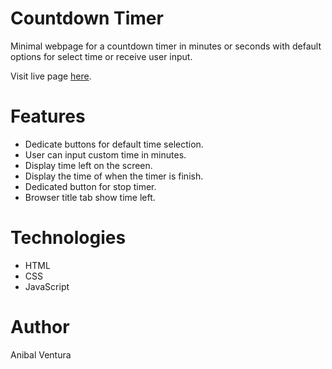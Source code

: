 # Countdown Timer

Minimal webpage for a countdown timer in minutes or seconds with default options for select time or receive user input.

Visit live page [here](https://anibalventura.github.io/learning-webdev/javascript30/countdown-timer/).

# Features

- Dedicate buttons for default time selection.
- User can input custom time in minutes.
- Display time left on the screen.
- Display the time of when the timer is finish.
- Dedicated button for stop timer.
- Browser title tab show time left.

# Technologies

- HTML
- CSS
- JavaScript

# Author

Anibal Ventura
